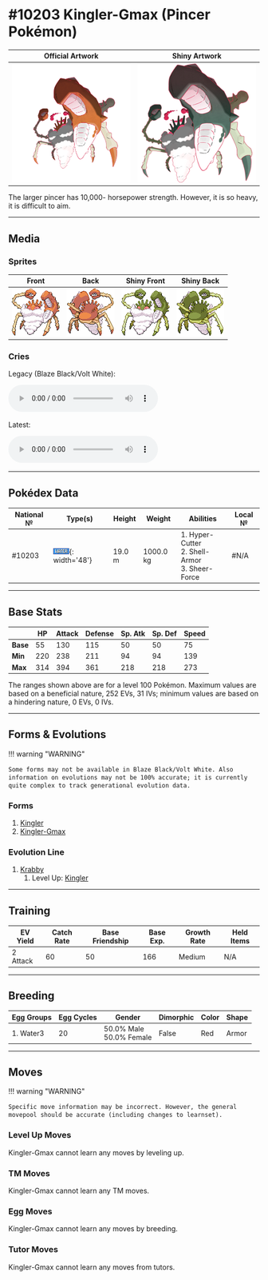 # #10203 Kingler-Gmax (Pincer Pokémon)

| Official Artwork | Shiny Artwork |
| --- | --- |
| ![Official Artwork](https://raw.githubusercontent.com/PokeAPI/sprites/master/sprites/pokemon/other/official-artwork/10203.png) | ![Shiny Artwork](https://raw.githubusercontent.com/PokeAPI/sprites/master/sprites/pokemon/other/official-artwork/shiny/10203.png) |

The larger pincer has 10,000- horsepower strength. However, it is so heavy, it is difficult to aim.

---

## Media

### Sprites

| Front | Back | Shiny Front | Shiny Back |
| --- | --- | --- | --- |
| ![Front](https://raw.githubusercontent.com/PokeAPI/sprites/master/sprites/pokemon/versions/generation-v/black-white/10203.png) | ![Back](https://raw.githubusercontent.com/PokeAPI/sprites/master/sprites/pokemon/versions/generation-v/black-white/back/10203.png) | ![Shiny Front](https://raw.githubusercontent.com/PokeAPI/sprites/master/sprites/pokemon/versions/generation-v/black-white/shiny/10203.png) | ![Shiny Back](https://raw.githubusercontent.com/PokeAPI/sprites/master/sprites/pokemon/versions/generation-v/black-white/back/shiny/10203.png) |

### Cries

Legacy (Blaze Black/Volt White):
<p><audio controls>
  <source src="None" type="audio/ogg">
  Your browser does not support the audio element.
</audio></p>

Latest:
<p><audio controls>
  <source src="https://raw.githubusercontent.com/PokeAPI/cries/main/cries/pokemon/latest/10203.ogg" type="audio/ogg">
  Your browser does not support the audio element.
</audio></p>

---

## Pokédex Data

| National № | Type(s) | Height | Weight | Abilities | Local № |
|------------|---------|--------|--------|-----------|---------|
| #10203 | ![water](../assets/types/water.png){: width='48'} | 19.0 m | 1000.0 kg | 1. Hyper-Cutter<br>2. Shell-Armor<br>3. Sheer-Force | #N/A |

---

## Base Stats
|   | HP | Attack | Defense | Sp. Atk | Sp. Def | Speed |
|---|----|--------|---------|---------|---------|-------|
| **Base** | 55 | 130 | 115 | 50 | 50 | 75 |
| **Min** | 220 | 238 | 211 | 94 | 94 | 139 |
| **Max** | 314 | 394 | 361 | 218 | 218 | 273 |

The ranges shown above are for a level 100 Pokémon. Maximum values are based on a beneficial nature, 252 EVs, 31 IVs; minimum values are based on a hindering nature, 0 EVs, 0 IVs.

---

## Forms & Evolutions

!!! warning "WARNING"

    Some forms may not be available in Blaze Black/Volt White. Also information on evolutions may not be 100% accurate; it is currently quite complex to track generational evolution data.

### Forms

1. [Kingler](kingler.md/)
2. [Kingler-Gmax](kingler-gmax.md/)

### Evolution Line

1. [Krabby](krabby.md/)
    1. Level Up: [Kingler](kingler.md/)


---

## Training

| EV Yield | Catch Rate | Base Friendship | Base Exp. | Growth Rate | Held Items |
|----------|------------|-----------------|-----------|-------------|------------|
| 2 Attack | 60 | 50 | 166 | Medium | N/A |

---

## Breeding

| Egg Groups | Egg Cycles | Gender | Dimorphic | Color | Shape |
|------------|------------|--------|-----------|-------|-------|
| 1. Water3 | 20 | 50.0% Male<br>50.0% Female | False | Red | Armor |

---

## Moves

!!! warning "WARNING"

    Specific move information may be incorrect. However, the general movepool should be accurate (including changes to learnset).

### Level Up Moves

Kingler-Gmax cannot learn any moves by leveling up.

### TM Moves

Kingler-Gmax cannot learn any TM moves.

### Egg Moves

Kingler-Gmax cannot learn any moves by breeding.

### Tutor Moves

Kingler-Gmax cannot learn any moves from tutors.

